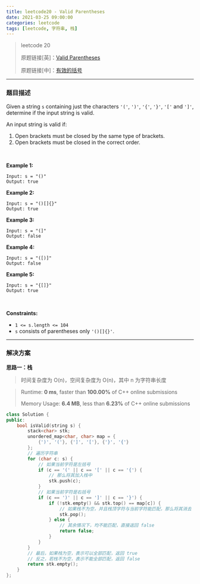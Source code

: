 ```yaml
---
title: leetcode20 - Valid Parentheses
date: 2021-03-25 09:00:00
categories: leetcode
tags: [leetcode, 字符串, 栈]
---
```


> leetcode 20
>
> 原题链接[英]：[Valid Parentheses](https://leetcode.com/problems/valid-parentheses/)
>
> 原题链接[中]：[有效的括号](https://leetcode-cn.com/problems/valid-parentheses/)

<!--more-->

------

### 题目描述

Given a string `s` containing just the characters `'('`, `')'`, `'{'`, `'}'`, `'['` and `']'`, determine if the input string is valid.

An input string is valid if:

1. Open brackets must be closed by the same type of brackets.
2. Open brackets must be closed in the correct order.

<br/>

**Example 1:**

```
Input: s = "()"
Output: true
```

**Example 2:**

```
Input: s = "()[]{}"
Output: true
```

**Example 3:**

```
Input: s = "(]"
Output: false
```

**Example 4:**

```
Input: s = "([)]"
Output: false
```

**Example 5:**

```
Input: s = "{[]}"
Output: true
```

<br/>

**Constraints:**

- `1 <= s.length <= 104`
- `s` consists of parentheses only `'()[]{}'`.

------

### 解决方案

**思路一：栈**

> 时间复杂度为 O(n)，空间复杂度为 O(n)，其中 n 为字符串长度

> Runtime: **0 ms**, faster than **100.00%** of C++ online submissions
>
> Memory Usage: **6.4 MB**, less than **6.23%** of C++ online submissions

```c++
class Solution {
public:
    bool isValid(string s) {
        stack<char> stk;
        unordered_map<char, char> map = {
            {')', '('}, {']', '['}, {'}', '{'}
        };
        // 遍历字符串
        for (char c: s) {
            // 如果当前字符是左括号
            if (c == '(' || c == '[' || c == '{') {
                // 那么将其加入栈中
                stk.push(c);
            }
            // 如果当前字符是右括号
            if (c == ')' || c == ']' || c == '}') {
                if (!stk.empty() && stk.top() == map[c]) {
                    // 如果栈不为空，并且栈顶字符与当前字符能匹配，那么将其消去
                    stk.pop();
                } else {
                    // 其余情况下，均不能匹配，直接返回 false
                    return false;
                }
            }
        }
        // 最后，如果栈为空，表示可以全部匹配，返回 true
        // 反之，若栈不为空，表示不能全部匹配，返回 false
        return stk.empty();
    }
};
```

